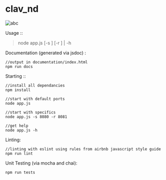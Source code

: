 # clav_nd
![abc](https://travis-ci.org/namitha17/clav_app.svg?branch=DEV)

Usage ::
>  node app.js [-s <port>] [-r <port>] | -h


Documentation (generated via jsdoc) :
```
//output in documentation/index.html
npm run docs
```


Starting ::
```
//install all dependancies
npm install

//start with default ports
node app.js

//start with specifics
node app.js -s 8080 -r 8081

//get help
node app.js -h
```

Linting:
```
//linting with eslint using rules from airbnb javascript style guide
npm run lint
```

Unit Testing (via mocha and chai):
```
npm run tests
```
